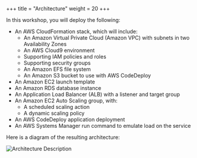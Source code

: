 +++
title = "Architecture"
weight = 20
+++

In this workshop, you will deploy the following:

* An AWS CloudFormation stack, which will include:
	* An Amazon Virtual Private Cloud (Amazon VPC) with subnets in two Availability Zones
	* An AWS Cloud9 environment
	* Supporting IAM policies and roles
	* Supporting security groups
	* An Amazon EFS file system
	* An Amazon S3 bucket to use with AWS CodeDeploy
* An Amazon EC2 launch template
* An Amazon RDS database instance
* An Application Load Balancer (ALB) with a listener and target group
* An Amazon EC2 Auto Scaling group, with:
	* A scheduled scaling action
	* A dynamic scaling policy
* An AWS CodeDeploy application deployment
* An AWS Systems Manager run command to emulate load on the service

Here is a diagram of the resulting architecture:

![Architecture Description](/images/running-amazon-ec2-workloads-at-scale/architecture.jpg)
